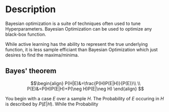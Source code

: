 # Description 
Bayesian optimization is a suite of techniques often used to tune Hyperparameters. Bayesian Optimization can be used to optimize any black-box function.

While active learning has the ability to represent the true underlying function, it is less sample efficiant than Bayesian Optimization which just desires to find the maxima/minima.


## Bayes' theorem

$$\begin{align}
P(H|E)&=\frac{P(H)P(E|H)}{P(E)}\\
\\
P(E)&=P(H)P(E|H)+P(\neg H)P(E|\neg H)
\end{align}
$$

You begin with a case $E$ over a sample $H$. The Probability of $E$ occuring in $H$ is described by $P(E|H)$. While the Probability 